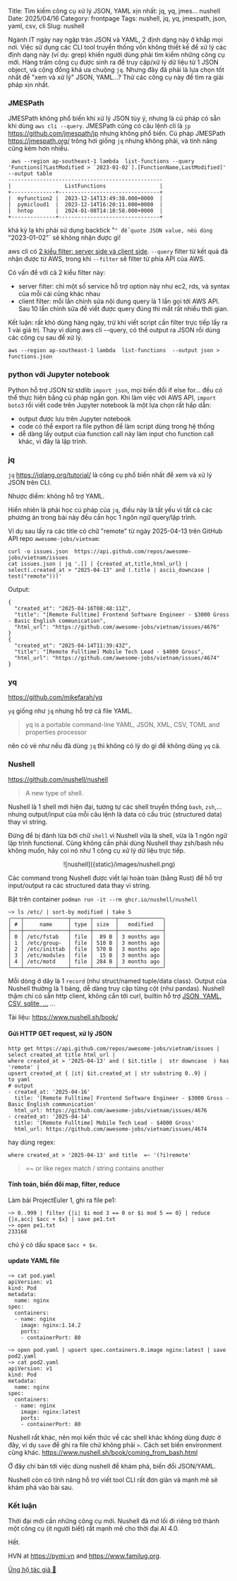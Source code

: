 Title: Tìm kiếm công cụ xử lý JSON, YAML xịn nhất: jq, yq, jmes... nushell
Date: 2025/04/16
Category: frontpage
Tags: nushell, jq, yq, jmespath, json, yaml, csv, cli
Slug: nushell

Ngành IT ngày nay ngập tràn JSON và YAML, 2 định dạng này ở khắp mọi nơi. Việc sử dụng các CLI tool truyền thống vốn không thiết kế để xử lý các định dạng này (ví dụ: grep) khiến người dùng phải tìm kiếm những công cụ mới. Hàng trăm công cụ được sinh ra để truy cập/xử lý dữ liệu từ 1 JSON object, và cộng đồng khá ưa chuộng `jq`. Nhưng đây đã phải là lựa chọn tốt nhất để "xem và xử lý" JSON, YAML...? Thử các công cụ này để tìm ra giải pháp xịn nhất.

### JMESPath
JMESPath không phổ biến khi xử lý JSON tùy ý, nhưng là cú pháp có sẵn khi dùng `aws cli --query`.
JMESPath cũng có câu lệnh cli là `jp` <https://github.com/jmespath/jp> nhưng không phổ biến.
Cú pháp JMESPath <https://jmespath.org/> trông hơi giống `jq` nhưng không phải, và tính năng cũng kém hơn nhiều.

```
 aws --region ap-southeast-1 lambda  list-functions --query 'Functions[?LastModified > `2023-01-02`].[FunctionName,LastModified]' --output table
-------------------------------------------------
|                 ListFunctions                 |
+--------------+--------------------------------+
|  myfunction2 |  2023-12-14T13:49:38.000+0000  |
|  pymicloud1  |  2023-12-14T16:20:11.000+0000  |
|  hntop       |  2024-01-08T14:10:58.000+0000  |
+--------------+--------------------------------+
```
khá kỳ lạ khi phải sử dụng backtick "`" để quote JSON value, nếu dùng `"2023-01-02"` sẽ không nhận được gì!

aws cli có [2 kiểu filter: server side và client side](https://docs.aws.amazon.com/cli/latest/userguide/cli-usage-filter.html#cli-usage-filter-server-side). `--query` filter từ kết quả đã nhận được từ AWS, trong khi `--filter` sẽ filter từ phía API của AWS.

Có vấn đề với cả 2 kiểu filter này:

- server filter: chỉ một số service hỗ trợ option này như ec2, rds, và syntax của mỗi cái cũng khác nhau
- client filter: mỗi lần chỉnh sửa nội dung query là 1 lần gọi tới AWS API. Sau 10 lần chỉnh sửa để viết được query đúng thì mất rất nhiều thời gian.

Kết luận: rất khó dùng hàng ngày, trừ khi viết script cần filter trực tiếp lấy ra 1 vài giá trị. Thay vì dùng aws cli --query, có thể output ra JSON rồi dùng các công cụ sau để xử lý.

```
aws --region ap-southeast-1 lambda  list-functions  --output json > functions.json
```
### python với Jupyter notebook
Python hỗ trợ JSON từ stdlib `import json`, mọi biến đổi if else for... đều có thể thực hiện bằng cú pháp ngắn gọn.
Khi làm việc với AWS API, `import boto3` rồi viết code trên Jupyter notebook là một lựa chọn rất hấp dẫn:

- output được lưu trên Jupyter notebook
- code có thể export ra file python để làm script dùng trong hệ thống
- dễ dàng lấy output của function call này làm input cho function call khác, vì đây là lập trình.

### jq
`jq` <https://jqlang.org/tutorial/> là công cụ phổ biến nhất để xem và xử lý JSON trên CLI.

Nhược điểm: không hỗ trợ YAML.

Hiển nhiên là phải học cú pháp của `jq`, điều này là tất yếu vì tất cả các phương án trong bài này đều cần học 1 ngôn ngữ query/lập trình.

Ví dụ sau lấy ra các title có chữ "remote" từ ngày 2025-04-13 trên GitHub API repo `awesome-jobs/vietnam`:

```
curl -o issues.json  https://api.github.com/repos/awesome-jobs/vietnam/issues
cat issues.json | jq '.[] | {created_at,title,html_url} | select(.created_at > "2025-04-13" and (.title | ascii_downcase | test("remote")))'
```

Output:
```
{
  "created_at": "2025-04-16T08:48:11Z",
  "title": "[Remote Fulltime] Frontend Software Engineer - $3000 Gross - Basic English communication",
  "html_url": "https://github.com/awesome-jobs/vietnam/issues/4676"
}
{
  "created_at": "2025-04-14T11:39:43Z",
  "title": "[Remote Fulltime] Mobile Tech Lead - $4000 Gross",
  "html_url": "https://github.com/awesome-jobs/vietnam/issues/4674"
}
```
### yq
<https://github.com/mikefarah/yq>

`yq` giống như `jq` nhưng hỗ trợ cả file YAML.

>  yq is a portable command-line YAML, JSON, XML, CSV, TOML and properties processor

nên có vẻ như nếu đã dùng `jq` thì không có lý do gì để không dùng `yq` cả.

### Nushell
<https://github.com/nushell/nushell>

> A new type of shell.

Nushell là 1 shell mới hiện đại, tương tự các shell truyền thống `bash`, `zsh`,... nhưng output/input của mỗi câu lệnh là data có cấu trúc (structured data) thay vì string.

Đừng để bị đánh lừa bởi chữ `shell` vì Nushell vừa là shell, vừa là 1 ngôn ngữ lập trình functional. Cũng không cần phải dùng Nushell thay zsh/bash nếu không muốn, hãy coi nó như 1 công cụ xử lý dữ liệu trực tiếp.

<center>
![nushell]({static}/images/nushell.png)
</center>

Các command trong Nushell được viết lại hoàn toàn (bằng Rust) để hỗ trợ input/output ra các structured data thay vì string.

Bật trên container `podman run -it --rm ghcr.io/nushell/nushell`

```nu
~> ls /etc/ | sort-by modified | take 5
╭───┬──────────────┬──────┬───────┬──────────────╮
│ # │     name     │ type │ size  │   modified   │
├───┼──────────────┼──────┼───────┼──────────────┤
│ 0 │ /etc/fstab   │ file │  89 B │ 3 months ago │
│ 1 │ /etc/group-  │ file │ 510 B │ 3 months ago │
│ 2 │ /etc/inittab │ file │ 570 B │ 3 months ago │
│ 3 │ /etc/modules │ file │  15 B │ 3 months ago │
│ 4 │ /etc/motd    │ file │ 284 B │ 3 months ago │
╰───┴──────────────┴──────┴───────┴──────────────╯
```

Mỗi dòng ở dây là 1 `record` (như struct/named tuple/data class).
Output của Nushell thường là 1 bảng, dễ dàng truy cập từng cột (như pandas).
Nushell thậm chí có sẵn http client, không cần tới curl, builtin hỗ trợ [JSON, YAML, CSV, sqlite, ...](https://www.nushell.sh/book/loading_data.html#sqlite) ...

Tài liệu: <https://www.nushell.sh/book/>

#### Gửi HTTP GET request, xử lý JSON
```
http get https://api.github.com/repos/awesome-jobs/vietnam/issues |
select created_at title html_url |
where created_at > '2025-04-13' and ( $it.title |  str downcase  ) has 'remote' |
upsert created_at { |it| $it.created_at | str substring 0..9} |
to yaml
# output
- created_at: '2025-04-16'
  title: '[Remote Fulltime] Frontend Software Engineer - $3000 Gross - Basic English communication'
  html_url: https://github.com/awesome-jobs/vietnam/issues/4676
- created_at: '2025-04-14'
  title: '[Remote Fulltime] Mobile Tech Lead - $4000 Gross'
  html_url: https://github.com/awesome-jobs/vietnam/issues/4674
```

hay dùng regex:

```
where created_at > '2025-04-13' and title  =~ '(?i)remote'
```
> =~ or like	regex match / string contains another

#### Tính toán, biến đổi map, filter, reduce
Làm bài ProjectEuler 1, ghi ra file pe1:

```nu
~> 0..999 | filter {|i| $i mod 3 == 0 or $i mod 5 == 0} | reduce {|x,acc| $acc + $x} | save pe1.txt
~> open pe1.txt
233168
```
chú ý có dấu space `$acc + $x`.

#### update YAML file

```nu
~> cat pod.yaml
apiVersion: v1
kind: Pod
metadata:
  name: nginx
spec:
  containers:
  - name: nginx
    image: nginx:1.14.2
    ports:
    - containerPort: 80

~> open pod.yaml | upsert spec.containers.0.image nginx:latest | save pod2.yaml
~> cat pod2.yaml
apiVersion: v1
kind: Pod
metadata:
  name: nginx
spec:
  containers:
  - name: nginx
    image: nginx:latest
    ports:
    - containerPort: 80

```

Nushell rất khác, nên mọi kiến thức về các shell khác không dùng được ở đây, ví dụ `save` để ghi ra file chứ không phải `>`. Cách set biến environment cũng khác.
<https://www.nushell.sh/book/coming_from_bash.html>

Ở đây chỉ bàn tới việc dùng nushell để khám phá, biến đổi JSON/YAML.

Nushell còn có tính năng hỗ trợ viết tool CLI rất đơn giản và mạnh mẽ sẽ khám phá vào bài sau.

### Kết luận

Thời đại mới cần những công cụ mới. Nushell đã mở lối đi riêng trở thành một công cụ (ít người biết) rất mạnh mẽ cho thời đại AI 4.0.

Hết.

HVN at <https://pymi.vn> and <https://www.familug.org>.

[Ủng hộ tác giả 🍺](https://www.familug.org/p/ung-ho.html)
